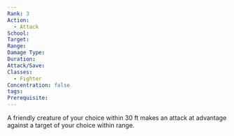 ```yaml
---
Rank: 3
Action:
  - Attack
School: 
Target: 
Range: 
Damage Type: 
Duration: 
Attack/Save: 
Classes:
  - Fighter
Concentration: false
tags: 
Prerequisite:
---
```

A friendly creature of your choice within 30 ft makes an attack at advantage against a target of your choice within range.